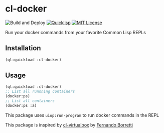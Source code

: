 # cl-docker
![Build and Deploy](https://github.com/rajasegar/cl-docker/workflows/CI/badge.svg)
[![Quicklisp](http://quickdocs.org/badge/cl-docker.svg)](http://quickdocs.org/cl-docker/)
[![MIT License](https://img.shields.io/badge/license-MIT-blue.svg)](./LICENSE)

Run your docker commands from your favorite Common Lisp REPLs


## Installation
```lisp
(ql:quickload :cl-docker)
```

## Usage

```lisp
(ql:quickload :cl-docker)
;; List all runnning containers
(docker:ps)
;; List all containers
(docker:ps :a)
```

This package uses `uiop:run-program` to run docker commands in the REPL


This package is inspired by [cl-virtualbox](https://github.com/eudoxia0/cl-virtualbox) by [Fernando Borretti](https://github.com/eudoxia0)

